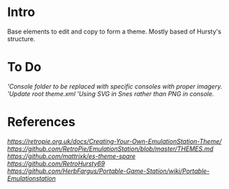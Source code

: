 # Intro
 Base elements to edit and copy to form a theme. Mostly based of Hursty's structure.

# To Do
*'Console folder to be replaced with specific consoles with proper imagery.*
*'Update root theme.xml*
*'Using SVG in Snes rather than PNG in console.*

# References
*https://retropie.org.uk/docs/Creating-Your-Own-EmulationStation-Theme/*
<br/>
*https://github.com/RetroPie/EmulationStation/blob/master/THEMES.md*
<br/>
*https://github.com/mattrixk/es-theme-spare*
<br/>
*https://github.com/RetroHursty69*
<br/>
*https://github.com/HerbFargus/Portable-Game-Station/wiki/Portable-Emulationstation*
